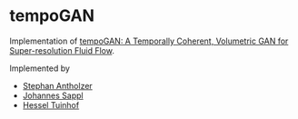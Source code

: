 # tempoGAN

Implementation of [tempoGAN: A Temporally Coherent, Volumetric GAN for Super-resolution Fluid
Flow](https://arxiv.org/abs/1801.09710).

Implemented by
* [Stephan Antholzer](https://github.com/antholzer)
* [Johannes Sappl](https://github.com/johannessappl)
* [Hessel Tuinhof](https://github.com/hesseltuinhof)
